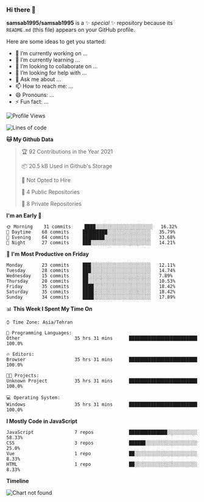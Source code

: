 ### Hi there 👋

**samsab1995/samsab1995** is a ✨ _special_ ✨ repository because its `README.md` (this file) appears on your GitHub profile.

Here are some ideas to get you started:

- 🔭 I’m currently working on ...
- 🌱 I’m currently learning ...
- 👯 I’m looking to collaborate on ...
- 🤔 I’m looking for help with ...
- 💬 Ask me about ...
- 📫 How to reach me: ...
- 😄 Pronouns: ...
- ⚡ Fun fact: ...

<!--START_SECTION:waka-->
![Profile Views](http://img.shields.io/badge/Profile%20Views-28-blue)

![Lines of code](https://img.shields.io/badge/From%20Hello%20World%20I%27ve%20Written-237271%20lines%20of%20code-blue)

**🐱 My Github Data** 

> 🏆 92 Contributions in the Year 2021
 > 
> 📦 20.5 kB Used in Github's Storage 
 > 
> 🚫 Not Opted to Hire
 > 
> 📜 4 Public Repositories 
 > 
> 🔑 8 Private Repositories  
 > 
**I'm an Early 🐤** 

```text
🌞 Morning    31 commits     ████░░░░░░░░░░░░░░░░░░░░░   16.32% 
🌆 Daytime    68 commits     █████████░░░░░░░░░░░░░░░░   35.79% 
🌃 Evening    64 commits     ████████░░░░░░░░░░░░░░░░░   33.68% 
🌙 Night      27 commits     ███░░░░░░░░░░░░░░░░░░░░░░   14.21%

```
📅 **I'm Most Productive on Friday** 

```text
Monday       23 commits     ███░░░░░░░░░░░░░░░░░░░░░░   12.11% 
Tuesday      28 commits     ███░░░░░░░░░░░░░░░░░░░░░░   14.74% 
Wednesday    15 commits     ██░░░░░░░░░░░░░░░░░░░░░░░   7.89% 
Thursday     20 commits     ██░░░░░░░░░░░░░░░░░░░░░░░   10.53% 
Friday       35 commits     ████░░░░░░░░░░░░░░░░░░░░░   18.42% 
Saturday     35 commits     ████░░░░░░░░░░░░░░░░░░░░░   18.42% 
Sunday       34 commits     ████░░░░░░░░░░░░░░░░░░░░░   17.89%

```


📊 **This Week I Spent My Time On** 

```text
⌚︎ Time Zone: Asia/Tehran

💬 Programming Languages: 
Other                    35 hrs 31 mins      █████████████████████████   100.0%

🔥 Editors: 
Browser                  35 hrs 31 mins      █████████████████████████   100.0%

🐱‍💻 Projects: 
Unknown Project          35 hrs 31 mins      █████████████████████████   100.0%

💻 Operating System: 
Windows                  35 hrs 31 mins      █████████████████████████   100.0%

```

**I Mostly Code in JavaScript** 

```text
JavaScript               7 repos             ██████████████░░░░░░░░░░░   58.33% 
CSS                      3 repos             ██████░░░░░░░░░░░░░░░░░░░   25.0% 
Vue                      1 repo              ██░░░░░░░░░░░░░░░░░░░░░░░   8.33% 
HTML                     1 repo              ██░░░░░░░░░░░░░░░░░░░░░░░   8.33%

```


**Timeline**

![Chart not found](https://raw.githubusercontent.com/samsab1995/samsab1995/main/charts/bar_graph.png) 


<!--END_SECTION:waka-->
